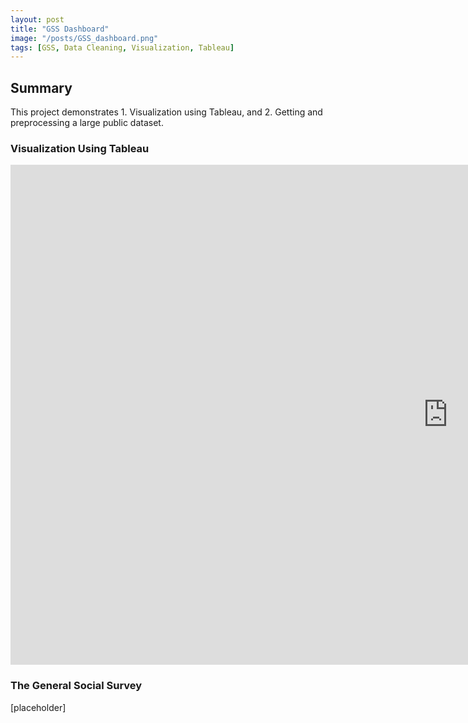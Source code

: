 ```yaml
---
layout: post
title: "GSS Dashboard"
image: "/posts/GSS_dashboard.png"
tags: [GSS, Data Cleaning, Visualization, Tableau]
---
```


## Summary
This project demonstrates 1. Visualization using Tableau, and 2. Getting and preprocessing a large public dataset.


### Visualization Using Tableau

<iframe 
    src="https://public.tableau.com/views/GSS_2_17387981106750/GSSDashboard" 
    width="1400" 
    height="800" 
    frameborder="0" 
    allowfullscreen>
</iframe>




### The General Social Survey

[placeholder]
